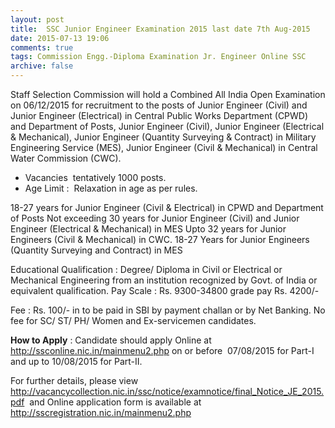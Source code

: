 ```yaml
---
layout: post
title:  SSC Junior Engineer Examination 2015 last date 7th Aug-2015
date: 2015-07-13 19:06
comments: true
tags: Commission Engg.-Diploma Examination Jr. Engineer Online SSC
archive: false
---
```

Staff Selection Commission will hold a Combined All India Open Examination on 06/12/2015 for recruitment to the posts of Junior Engineer (Civil) and Junior Engineer (Electrical) in Central Public Works Department (CPWD) and Department of Posts, Junior Engineer (Civil), Junior Engineer (Electrical & Mechanical), Junior Engineer (Quantity Surveying & Contract) in Military Engineering Service (MES), Junior Engineer (Civil & Mechanical) in Central Water Commission (CWC).


- Vacancies  tentatively 1000 posts. 
- Age Limit :  Relaxation in age as per rules.

18-27 years for Junior Engineer (Civil & Electrical) in CPWD and Department of Posts
Not exceeding 30 years for Junior Engineer (Civil) and Junior Engineer (Electrical & Mechanical) in MES
Upto 32 years for Junior Engineers (Civil & Mechanical) in CWC.
18-27 Years for Junior Engineers (Quantity Surveying and Contract) in MES

Educational Qualification : Degree/ Diploma in Civil or Electrical or Mechanical Engineering from an institution recognized by Govt. of India or equivalent qualification.
Pay Scale  : Rs. 9300-34800 grade pay Rs. 4200/-

Fee : Rs. 100/- in to be paid in SBI by payment challan or by Net Banking. No fee for SC/ ST/ PH/ Women and Ex-servicemen candidates.

**How to Apply** : Candidate should apply Online at http://ssconline.nic.in/mainmenu2.php on or before  07/08/2015 for Part-I and up to 10/08/2015 for Part-II. 


For further details, please view <http://vacancycollection.nic.in/ssc/notice/examnotice/final_Notice_JE_2015.pdf>  and Online application form is available at <http://sscregistration.nic.in/mainmenu2.php>



